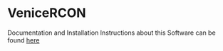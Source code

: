 # VeniceRCON

Documentation and Installation Instructions about this Software can be found [here](https://alliance-apps.github.io/VeniceRCON-documentation/)